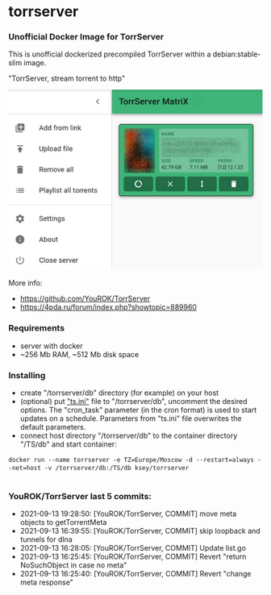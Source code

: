 # torrserver
### Unofficial Docker Image for TorrServer

This is unofficial dockerized precompiled TorrServer within a debian:stable-slim image.

"TorrServer, stream torrent to http"

![TorrServer](https://raw.githubusercontent.com/MrKsey/torrserver/master/ts.jpg)

More info:
- https://github.com/YouROK/TorrServer
- https://4pda.ru/forum/index.php?showtopic=889960

### Requirements

* server with docker
* ~256 Mb RAM, ~512 Mb disk space 

### Installing

- сreate "/torrserver/db" directory (for example) on your host
- (optional) put ["ts.ini"](https://raw.githubusercontent.com/MrKsey/torrserver/master/ts.ini) file to "/torrserver/db", uncomment the desired options. The "cron_task" parameter (in the cron format) is used to start updates on a schedule. Parameters from "ts.ini" file overwrites the default parameters.
- connect host directory "/torrserver/db" to the container directory "/TS/db" and start container:
```
docker run --name torrserver -e TZ=Europe/Moscow -d --restart=always --net=host -v /torrserver/db:/TS/db ksey/torrserver
```


















# #
### YouROK/TorrServer last 5 commits:
* 2021-09-13 19:28:50: [YouROK/TorrServer, COMMIT] move meta objects to getTorrentMeta
* 2021-09-13 16:39:55: [YouROK/TorrServer, COMMIT] skip loopback and tunnels for dlna
* 2021-09-13 16:28:05: [YouROK/TorrServer, COMMIT] Update list.go
* 2021-09-13 16:25:45: [YouROK/TorrServer, COMMIT] Revert "return NoSuchObject in case no meta"
* 2021-09-13 16:25:40: [YouROK/TorrServer, COMMIT] Revert "change meta response"

